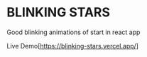 # BLINKING STARS

Good blinking animations of start in react app

Live Demo[https://blinking-stars.vercel.app/]
